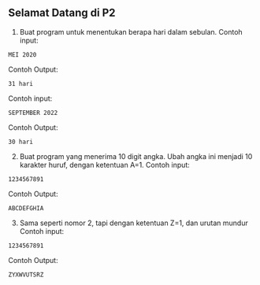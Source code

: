 ## Selamat Datang di P2

1. Buat program untuk menentukan berapa hari dalam sebulan.
Contoh input:
```
MEI 2020
```
Contoh Output: 
```
31 hari
```
Contoh input:
```
SEPTEMBER 2022
```
Contoh Output: 
```
30 hari
```

2. Buat program yang menerima 10 digit angka. Ubah angka ini menjadi 10 karakter huruf, dengan ketentuan A=1.
Contoh input:
```
1234567891
```
Contoh Output: 
```
ABCDEFGHIA
```
3. Sama seperti nomor 2, tapi dengan ketentuan Z=1, dan urutan mundur
Contoh input:
```
1234567891
```
Contoh Output: 
```
ZYXWVUTSRZ
```
